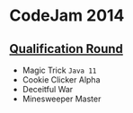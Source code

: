 # CodeJam 2014

## [Qualification Round](https://codingcompetitions.withgoogle.com/codejam/round/0000000000432add)
- Magic Trick `Java 11`
- Cookie Clicker Alpha
- Deceitful War
- Minesweeper Master

